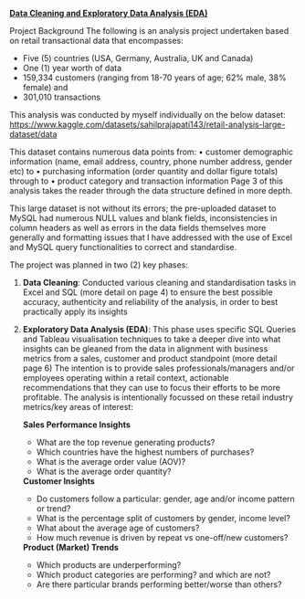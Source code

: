 <b><ins>Data Cleaning and Exploratory Data Analysis (EDA)</ins></b>

Project Background
The following is an analysis project undertaken based on retail transactional data that encompasses:
<ul><li>Five (5) countries (USA, Germany, Australia, UK and Canada)</li>
<li>One (1) year worth of data    </li>
<li>159,334 customers (ranging from 18-70 years of age; 62% male, 38% female) and</li>
<li>301,010 transactions</li></ul>

This analysis was conducted by myself individually on the below dataset: https://www.kaggle.com/datasets/sahilprajapati143/retail-analysis-large-dataset/data

This dataset contains numerous data points from: 
    •	customer demographic information (name, email address, country, phone number address, gender etc) to
    •	purchasing information (order quantity and dollar figure totals) through to
    •	product category and transaction information
    Page 3 of this analysis takes the reader through the data structure defined in more depth. 

This large dataset is not without its errors; the pre-uploaded dataset to MySQL had numerous NULL values and blank fields, inconsistencies in column headers as well as errors in the data fields themselves more generally and formatting issues that I have addressed with the use of Excel and MySQL query functionalities to correct and standardise. 

The project was planned in two (2) key phases:
<ol type="1">
    
  <b><li>Data Cleaning</b>: 
      Conducted various cleaning and standardisation tasks in Excel and SQL (more detail on page 4) to ensure the best possible accuracy, authenticity and reliability of the analysis, in order to best practically 
      apply its insights</li>
            
  <b><li>Exploratory Data Analysis (EDA)</b>:
        This phase uses specific SQL Queries and Tableau visualisation techniques to take a deeper dive into what insights can be gleaned from the data in alignment with business metrics from a sales, customer and product 
        standpoint (more detail page 6) 
        The intention is to provide sales professionals/managers and/or employees operating within a retail context, actionable recommendations that they can use to focus their efforts to be more profitable.
        The analysis is intentionally focussed on these retail industry metrics/key areas of interest:</li>

<b>Sales Performance Insights</b>
<ul>
<li>What are the top revenue generating products?</li>
<li>Which countries have the highest numbers of purchases?</li>
<li>What is the average order value (AOV)?</li>
<li>What is the average order quantity?</li></ul>
<b>Customer Insights</b>
<ul>
<li>Do customers follow a particular: gender, age and/or income pattern or trend?</li>
<li>What is the percentage split of customers by gender, income level?</li>
<li>What about the average age of customers?</li>
<li>How much revenue is driven by repeat vs one-off/new customers?</li> </ul>
<b>Product (Market) Trends</b>
<ul>
<li>Which products are underperforming?</li> 
<li>Which product categories are performing? and which are not?</li>
<li>Are there particular brands performing better/worse than others?</li></ul>
</ol>
